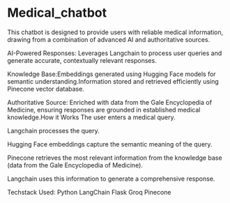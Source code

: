 # Medical_chatbot

This chatbot is designed to provide users with reliable medical information, drawing from a combination of advanced AI and authoritative sources.

AI-Powered Responses: Leverages Langchain to process user queries and generate accurate, contextually relevant responses.

Knowledge Base:Embeddings generated using Hugging Face models for semantic understanding.Information stored and retrieved efficiently using Pinecone vector database.

Authoritative Source: Enriched with data from the Gale Encyclopedia of Medicine, ensuring responses are grounded in established medical knowledge.How it Works The user enters a medical query.

Langchain processes the query.

Hugging Face embeddings capture the semantic meaning of the query.

Pinecone retrieves the most relevant information from the knowledge base (data from the Gale Encyclopedia of Medicine).

Langchain uses this information to generate a comprehensive response.



Techstack Used:
Python
LangChain
Flask
Groq
Pinecone


